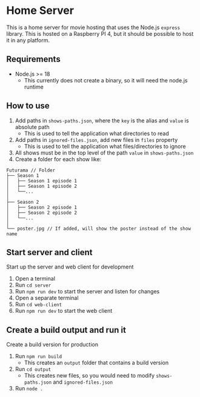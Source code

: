 # Home Server

This is a home server for movie hosting that uses the Node.js `express` library. This is hosted on a Raspberry PI 4, but it should be possible to host it in any platform.

## Requirements

- Node.js >= 18
  - This currently does not create a binary, so it will need the node.js runtime

## How to use

1. Add paths in `shows-paths.json`, where the `key` is the alias and `value` is absolute path
   - This is used to tell the application what directories to read
1. Add paths in `ignored-files.json`, add new files in `files` property
   - This is used to tell the application what files/directories to ignore
1. All shows must be in the top level of the path `value` in `shows-paths.json`
1. Create a folder for each show like:

```
Futurama // Folder
├── Season 1
│   ├── Season 1 episode 1
│   ├── Season 1 episode 2
│   └──...
│
├── Season 2
│   ├── Season 2 episode 1
│   ├── Season 2 episode 2
│   └──...
│
└── poster.jpg // If added, will show the poster instead of the show name
```

## Start server and client

Start up the server and web client for development

1. Open a terminal
1. Run `cd server`
1. Run `npm run dev` to start the server and listen for changes
1. Open a separate terminal
1. Run `cd web-client`
1. Run `npm run dev` to start the web client

## Create a build output and run it

Create a build version for production

1. Run `npm run build`
   - This creates an `output` folder that contains a build version
1. Run `cd output`
   - This creates new files, so you would need to modify `shows-paths.json` and `ignored-files.json`
1. Run `node .`
